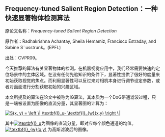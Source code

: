 Frequency-tuned Salient Region Detection：一种快速显著物体检测算法
---------------------------------------------------------------

原论文名称：*Frequency-tuned Salient Region Detection*

原作者：Radhakrishna Achantay, Sheila Hemamiz, Francisco Estraday, and Sabine S¨usstrunk。(EPFL)

出处：CVPR09。

今天推荐的算法有关显著物体的检测。在机器视觉应用中，我们经常需要快速的定位场景中的主体区域。在没有任何先验知识的条件下，显著性提供了很好的度量来初始获取视觉的焦点。而利用显著性可以反过来对相机本身进行调节设定参数，或者对画面进行分割获取初始的兴趣区域。

本文所提及的算法在论文中被称为IG算法，其本质为一个DoG带通滤波过程，只是一端被设置为图像的直流分量，其显著图的计算为：

<a href="http://www.codecogs.com/eqnedit.php?latex=S(x, y) = \left \| \textbf{I}_u- \textbf{I}_{w}(x,y) \right \|" target="_blank"><img src="http://latex.codecogs.com/gif.latex?S(x, y) = \left \| \textbf{I}_u- \textbf{I}_{w}(x,y) \right \|" title="S(x, y) = \left \| \textbf{I}_u- \textbf{I}_{w}(x,y) \right \|" /></a>

其中<a href="http://www.codecogs.com/eqnedit.php?latex=\textbf{I}_u" target="_blank"><img src="http://latex.codecogs.com/gif.latex?\textbf{I}_u" title="\textbf{I}_u" /></a>为图像的直流分量，即对应每个颜色通道的均值。<a href="http://www.codecogs.com/eqnedit.php?latex=\textbf{I}_{w}(x,y)" target="_blank"><img src="http://latex.codecogs.com/gif.latex?\textbf{I}_{w}(x,y)" title="\textbf{I}_{w}(x,y)" /></a> 为高斯滤波后的图像。


